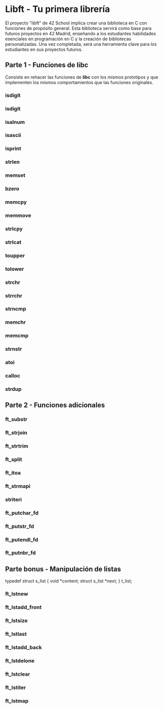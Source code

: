 # Libft - Tu primera librería
El proyecto "libft" de 42 School implica crear una biblioteca en C con funciones de propósito general. Esta biblioteca servirá como base para futuros proyectos en 42 Madrid, enseñando a los estudiantes habilidades esenciales en programación en C y la creación de bibliotecas personalizadas. Una vez completada, será una herramienta clave para los estudiantes en sus proyectos futuros.

## Parte 1 - Funciones de libc
Consiste en rehacer las funciones de **libc** con los mismos prototipos y que implementen los mismos comportamientos que las funciones originales.
### isdigit
### isdigit
### isalnum
### isascii
### isprint
### strlen
### memset
### bzero
### memcpy
### memmove
### strlcpy
### strlcat
### toupper
### tolower
### strchr
### strrchr
### strncmp
### memchr
### memcmp
### strnstr
### atoi
### calloc
### strdup

## Parte 2 - Funciones adicionales
### ft_substr
### ft_strjoin
### ft_strtrim
### ft_split
### ft_itoa
### ft_strmapi
### striteri
### ft_putchar_fd
### ft_putstr_fd
### ft_putendl_fd
### ft_putnbr_fd

## Parte bonus - Manipulación de listas
typedef struct	s_list
{
	void			*content;
 	struct s_list	*next;
}					t_list;
### ft_lstnew
### ft_lstadd_front
### ft_lstsize
### ft_lstlast
### ft_lstadd_back
### ft_lstdelone
### ft_lstclear
### ft_lstiter
### ft_lstmap
